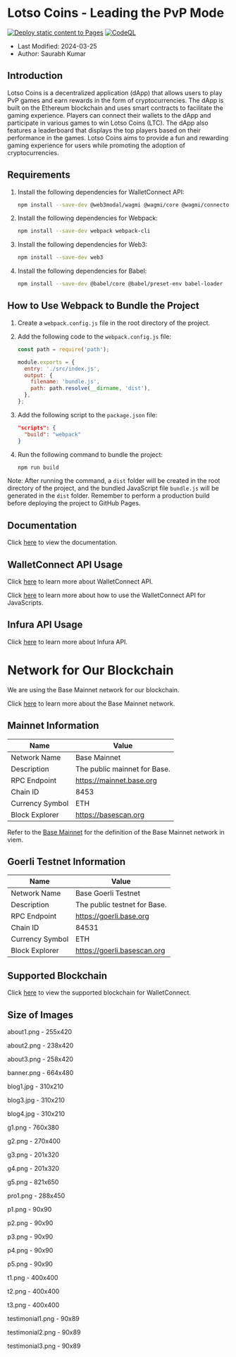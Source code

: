 # Lotso Coins - Leading the PvP Mode

[![Deploy static content to Pages](https://github.com/BTI-US/Lotso/actions/workflows/static.yml/badge.svg?branch=master)](https://github.com/BTI-US/Lotso/actions/workflows/static.yml)
[![CodeQL](https://github.com/BTI-US/Lotso/actions/workflows/codeql.yml/badge.svg)](https://github.com/BTI-US/Lotso/actions/workflows/codeql.yml)

- Last Modified: 2024-03-25
- Author: Saurabh Kumar

## Introduction

Lotso Coins is a decentralized application (dApp) that allows users to play PvP games and earn rewards in the form of cryptocurrencies. The dApp is built on the Ethereum blockchain and uses smart contracts to facilitate the gaming experience. Players can connect their wallets to the dApp and participate in various games to win Lotso Coins (LTC). The dApp also features a leaderboard that displays the top players based on their performance in the games. Lotso Coins aims to provide a fun and rewarding gaming experience for users while promoting the adoption of cryptocurrencies.

## Requirements

1. Install the following dependencies for WalletConnect API:

   ```bash
   npm install --save-dev @web3modal/wagmi @wagmi/core @wagmi/connectors viem
   ```

2. Install the following dependencies for Webpack:

   ```bash
   npm install --save-dev webpack webpack-cli
   ```

3. Install the following dependencies for Web3:

   ```bash
   npm install --save-dev web3
   ```

4. Install the following dependencies for Babel:

   ```bash
   npm install --save-dev @babel/core @babel/preset-env babel-loader
   ```

## How to Use Webpack to Bundle the Project

1. Create a `webpack.config.js` file in the root directory of the project.
2. Add the following code to the `webpack.config.js` file:

   ```javascript
   const path = require('path');

   module.exports = {
     entry: './src/index.js',
     output: {
       filename: 'bundle.js',
       path: path.resolve(__dirname, 'dist'),
     },
   };
   ```
3. Add the following script to the `package.json` file:

   ```json
   "scripts": {
     "build": "webpack"
   }
   ```
4. Run the following command to bundle the project:

   ```bash
   npm run build
   ```
Note: After running the command, a `dist` folder will be created in the root directory of the project, and the bundled JavaScript file `bundle.js` will be generated in the `dist` folder. Remember to perform a production build before deploying the project to GitHub Pages.

## Documentation

Click [here](https://lotso.org/documentation/index.html) to view the documentation.

## WalletConnect API Usage

Click [here](https://docs.walletconnect.com/quick-start/dapps/web3-provider) to learn more about WalletConnect API.

Click [here](https://docs.walletconnect.com/web3modal/javascript/about) to learn more about how to use the WalletConnect API for JavaScripts.

## Infura API Usage

Click [here](https://infura.io/docs) to learn more about Infura API.

# Network for Our Blockchain

We are using the Base Mainnet network for our blockchain.

Click [here](https://docs.base.org/network-information/) to learn more about the Base Mainnet network.

## Mainnet Information

|Name|Value|
|-|-|
|Network Name|Base Mainnet|
|Description|The public mainnet for Base.|
|RPC Endpoint|https://mainnet.base.org|
|Chain ID|8453|
|Currency Symbol|ETH|
|Block Explorer|https://basescan.org|

Refer to the [Base Mainnet](https://github.com/wevm/viem/blob/main/src/chains/definitions/base.ts) for the definition of the Base Mainnet network in viem.

## Goerli Testnet Information

|Name|Value|
|-|-|
|Network Name|Base Goerli Testnet|
|Description|The public testnet for Base.|
|RPC Endpoint|https://goerli.base.org|
|Chain ID|84531|
|Currency Symbol|ETH|
|Block Explorer|https://goerli.basescan.org|

## Supported Blockchain

Click [here](https://github.com/WalletConnect/blockchain-api/blob/master/SUPPORTED_CHAINS.md) to view the supported blockchain for WalletConnect.

## Size of Images

about1.png - 255x420

about2.png - 238x420

about3.png - 258x420

banner.png - 664x480

blog1.jpg - 310x210

blog3.jpg - 310x210

blog4.jpg - 310x210

g1.png - 760x380

g2.png - 270x400

g3.png - 201x320

g4.png - 201x320

g5.png - 821x650

pro1.png - 288x450

p1.png - 90x90

p2.png - 90x90

p3.png - 90x90

p4.png - 90x90

p5.png - 90x90

t1.png - 400x400

t2.png - 400x400

t3.png - 400x400

testimonial1.png - 90x89

testimonial2.png - 90x89

testimonial3.png - 90x89